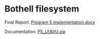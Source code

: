 # Bothell filesystem

Final Report: [Program 5 implementation.docx](https://github.com/mincedvince/430-P5/files/9193724/Program.5.implementation.docx)


Documentation: [P5_LE&VU.zip](https://github.com/mincedvince/430-P5/files/9193722/P5_LE.VU.zip)
